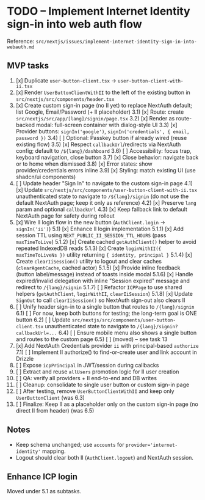 # TODO – Implement Internet Identity sign-in into web auth flow

Reference: `src/nextjs/issues/implement-internet-identity-sign-in-into-webauth.md`

## MVP tasks

1. [x] Duplicate `user-button-client.tsx` → `user-button-client-with-ii.tsx`
2. [x] Render `UserButtonClientWithII` to the left of the existing button in `src/nextjs/src/components/header.tsx`
3. [x] Create custom sign-in page (no II yet) to replace NextAuth default; list Google, Email/Password (+ II placeholder)
       3.1) [x] Route: create `src/nextjs/src/app/[lang]/signin/page.tsx`
       3.2) [x] Render as route-backed modal: full-screen container with dialog-style UI
       3.3) [x] Provider buttons: `signIn('google')`, `signIn('credentials', { email, password })`
       3.4) [ ] Optional: Passkey button if already wired (reuse existing flow)
       3.5) [x] Respect `callbackUrl`/redirects via NextAuth config; default to `/${lang}/dashboard`
       3.6) [ ] Accessibility: focus trap, keyboard navigation, close button
       3.7) [x] Close behavior: navigate back or to home when dismissed
       3.8) [x] Error states: show provider/credentials errors inline
       3.9) [x] Styling: match existing UI (use shadcn/ui components)
4. [ ] Update header "Sign In" to navigate to the custom sign-in page
       4.1) [x] Update `src/nextjs/src/components/user-button-client-with-ii.tsx` unauthenticated state to navigate to `/${lang}/signin` (do not use the default NextAuth page; keep it only as reference)
       4.2) [x] Preserve `lang` param and optional `callbackUrl`
       4.3) [x] Keep fallback link to default NextAuth page for safety during rollout
5. [x] Wire II login flow in the new button (`AuthClient.login` → `signIn('ii')`)
       5.1) [x] Enhance II login implementation
       5.1.1) [x] Add session TTL using `NEXT_PUBLIC_II_SESSION_TTL_HOURS` (pass `maxTimeToLive`)
       5.1.2) [x] Create cached `getAuthClient()` helper to avoid repeated IndexedDB reads
       5.1.3) [x] Create `loginWithII({ maxTimeToLiveNs })` utility returning `{ identity, principal }`
       5.1.4) [x] Create `clearIiSession()` utility to logout and clear caches (`clearAgentCache`, cached actor)
       5.1.5) [x] Provide inline feedback (button label/message) instead of toasts inside modal
       5.1.6) [x] Handle expired/invalid delegation with inline "Session expired" message and redirect to `/{lang}/signin`
       5.1.7) [ ] Refactor `ICPPage` to use shared helpers (`getAuthClient`, `loginWithII`, `clearIiSession`)
       5.1.8) [x] Update `SignOut` to call `clearIiSession()` so NextAuth sign-out also clears II
6. [ ] Unify header sign-in to a single button that routes to `/{lang}/signin`
       6.1) [ ] For now, keep both buttons for testing; the long-term goal is ONE button
       6.2) [ ] Update `src/nextjs/src/components/user-button-client.tsx` unauthenticated state to navigate to `/{lang}/signin?callbackUrl=...`
       6.4) [ ] Ensure mobile menu also shows a single button and routes to the custom page
       6.5) [ ] (moved) – see task 13
7. [x] Add NextAuth Credentials provider `ii` with principal-based `authorize`
       7.1) [ ] Implement II authorize() to find-or-create user and link account in Drizzle
8. [ ] Expose `icpPrincipal` in JWT/session during callbacks
9. [ ] Extract and reuse `allUsers` promotion logic for II user creation
10. [ ] QA: verify all providers + II end-to-end and DB writes
11. [ ] Cleanup: consolidate to single user button or custom sign-in page
12. [ ] After testing, remove `UserButtonClientWithII` and keep only `UserButtonClient` (was 6.3)
13. [ ] Finalize: Keep II as a placeholder only on the custom sign-in page (no direct II from header) (was 6.5)

## Notes

- Keep schema unchanged; use `accounts` for `provider='internet-identity'` mapping.
- Logout should clear both II (`AuthClient.logout`) and NextAuth session.

## Enhance ICP login

Moved under 5.1 as subtasks.
